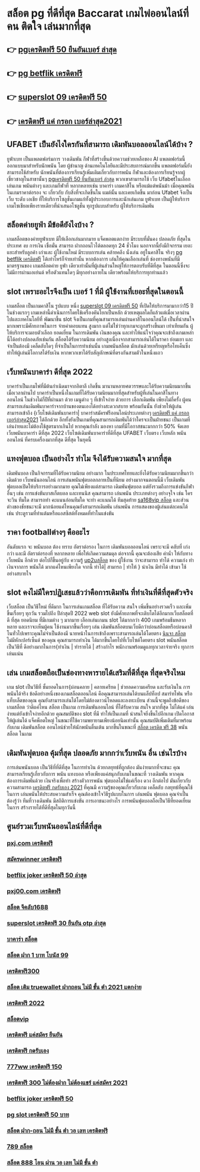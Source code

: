 # สล็อต pg ที่ดีที่สุด  Baccarat  เกมไพ่ออนไลน์ที่คน ติดใจ  เล่นมากที่สุด

## 👉 [pgเครดิตฟรี 50 ยืนยันเบอร์ ล่าสุด](https://ufa7777.ufax.win/)
## 👉 [pg betflik เครดิตฟรี](https://ufa7777.ufax.win/)
## 👉 [superslot 09 เครดิตฟรี 50](https://ufa7777.ufax.win/)
## 👉 [เครดิตฟรี แค่ กรอก เบอร์ล่าสุด2021](https://ufa7777.ufax.win/)

## UFABET เป็นยังไงใครกันที่สามารถ เดิมพันบอลออนไลน์ได้บ้าง ?

 ยูฟ่าเบท เป็นแพลตฟอร์มการ วางเดิมพัน กีฬาที่สร้างขึ้นด้วยความช่วยเหลือของ AI แพลตฟอร์มนี้ ออกแบบมาสำหรับนักพนัน โดย ผู้ชำนาญ ด้านเทคโนโลยีและมีประสบการณ์มากขึ้น แพลตฟอร์มนี้ยังสามารถใช้สำหรับ นักพนันที่ต้องการเรียนรู้เพิ่มเติมเกี่ยวกับการพนัน กีฬาและต้องการเรียนรู้จากผู้เชี่ยวชาญในสาขานั้นๆ [pgเครดิตฟรี 50 ยืนยันเบอร์ ล่าสุด](https://ufa7777.ufax.win/) พวกเขาสามารถใช้  เว็บ Ufabetในเลือกเล่นเกม พนันต่างๆ และเกมกีฬาที่ หลากหลายเช่น บาคาร่า เกมคาสิโน หรือแม้แต่พนันม้า เมื่อคุณพนัน ในเกมราคาต่อรอง จะ เกี่ยวกับ กับสิ่งที่จะเกิดขึ้นใน แมต์นั้น และเคยเกิดขึ้น มาก่อน Ufabet  จึงเป็นเว็บ ระดับ เอเชีย ที่ให้บริการโซลูชั่นเกมแก่ทั้งผู้ประกอบการและนักเล่นเกม  ยูฟ่าเบท เป็นผู้ให้บริการเกมโซเชียลเพียงรายเดียวที่นำเสนอโซลูชั่น ทุกรูปแบบสำหรับ ผู้ให้บริการเดิมพัน


## สล็อตค่ายยูฟ่า มีข้อดียังไงบ้าง ?
 เกมสล็อตของค่ายยูฟ่าเบท  มีให้เลือกเล่นมากมาย  แจ็คพอตแตกง่าย มีระบบที่มั่นคง ปลอดภัย  ที่สุดในประเทศ  งบ การเงิน  เชื่อมั่น สามารถ  ฝากถอนไวได้ตลอดทุก 24 ชั่วโมง นอกจากนี้ยังมีกิจกรรม  เยอะแยะสำหรับลูกค้า เก่าและ ผู้ใช้งานใหม่ มีระบบการเล่น  คล้ายคลึง  นั่งเล่น อยู่ในคาสิโน  จริงๆ [pg betflik เครดิตฟรี](https://ufa7777.ufax.win/) ได้เท่าไหร่ก็จ่ายเท่านั้น หากต้องการ เล่นให้คุณเลือกเล่นที่ ช่องทางพนันที่มีมาตรฐานของ เกมสล็อตค่าย ยูฟ่า เดียวเท่านั้นที่ผู้เล่นส่วนใหญ่ให้การตอบรับที่ดีที่สุด ในตอนนี้ซึ่งจะไม่มีการผ่านเอเย่นต์ หรือตัวแทนใดๆ มีทุกอย่างภายใน เดียวพร้อมให้บริการทุกท่านแล้ว

##  slot  เพราะอะไรจึงเป็น เบอร์ 1 ที่มี ผู้ใช้งานที่เยอะที่สุดในตอนนี้

เกมสล็อต เป็นเกมคาสิโน รูปแบบ หนึ่ง [superslot 09 เครดิตฟรี 50](https://ufa7777.ufax.win/) ที่เปิดให้บริการมามากว่า15 ปี ในช่วงแรกๆ เกมเหล่านี้ดำเนินการโดยใช้เครื่องคันโยกเป็นหลัก ด้วยเหตุผลใดก็แล้วแต่เมื่อเวลาผ่านไปและเทคโนโลยีที่ พัฒนาขึ้น  slot จึงเป็นเกมที่คุณสามารถเล่นผ่านคาสิโนออนไลน์ได้ เป็นที่น่าสนใจ มากเพราะมีศักยภาพในการ จ่ายค่าตอบแทน สูงมาก แต่ไม่ใช่ว่าทุกเกมจะถูกสร้างขึ้นมา เท่าเทียมกัน ผู้ให้บริการจะมอบตัวเลือก ยอดเยี่ยม ในการเดิมพัน เงินของคุณ และทำให้แน่ใจว่าคุณจะเข้าถึงเกมเหล่านี้ได้อย่างปลอดภัยเช่นกัน สล็อตได้รับความนิยม อย่างสูงเนื่องจากสามารถเล่นได้ในราคา ย่อมเยา และจำเป็นต้องมี เคล็ดลับใดๆ ที่จำเป็นในการทำเช่นนั้น เกมพนันสล็อต มักเล่นด้วยเหรียญหรือโทเค็นซึ่งทำให้ผู้เล่นมีโอกาสได้รับเงิน หากพวกเขาได้รับสัญลักษณ์ที่ตรงกันสามตัวในหนึ่งแถว


## เว็บพนันบาคาร่า ดีที่สุด 2022 

บาคาร่าเป็นเกมไพ่ที่มีต้นกำเนิดมาจากอิตาลี เกิดขึ้น  มานานหลายศตวรรษและได้รับความนิยมมากขึ้นเมื่อเวลาผ่านไป บาคาร่าเป็นหนึ่งในเกมที่ได้รับความนิยมมากที่สุดสำหรับผู้ที่เล่นในคาสิโนทางออนไลน์ ในช่วงไม่กี่ปีที่ผ่านมา ด้วย    เมนูต่าง ๆ  ที่เข้าใจง่าย ด้วยการ  เลือกเดิมพัน  เพียงไม่กี่ครั้ง ผู้คนสามารถเล่นเดิมพันบาคาร่าจากบ้านของตนเองได้อย่างสะดวกสบาย  พร้อมกันนั้น ยังช่วยให้ผู้เล่นสามารถเข้าถึง {เว็บไซต์เดิมพันบาคาร่า| บาคาร่าสมัครฟรีออนไลน์ประเภทต่างๆ [เครดิตฟรี แค่ กรอก เบอร์ล่าสุด2021](https://ufabetpgufa.ufax.win/) ได้อีกด้วย อีกทั้งยังเป็นเกมที่คุณสามารถเดิมพันได้ว่าใครจะเป็นฝ่ายชนะ เป็นเกมที่เล่นง่ายและไม่ต้องใช้สูตรมากเกินไป หากคุณกำลัง มองหา  เกมที่มีโอกาสชนะมากกว่า 50%  จัดเลยเว็บพนันบาคาร่า ดีที่สุด 2022  เว็บไซต์เดิมพันบาคาร่าที่ดีที่สุด UFABET เว็บตรง เว็บหลัก พนันออนไลน์ ที่ครบเครื่องมากที่สุด ดีที่สุด ในยุคนี้

##  แทงฟุตบอล เป็นอย่างไร ทำไม จึงได้รับความสนใจ มากที่สุด

 เดิมพันบอล  เป็นกิจกรรมที่ได้รับความนิยม  อย่างมาก ในประเทศไทยและยิ่งได้รับความนิยมมากขึ้นกว่าเดิมด้วย  เว็บพนันออนไลน์  การเล่นพนันฟุตบอลกลายเป็นที่นิยม อย่างมากจนตอนนี้มี  เว็บเดิมพันฟุตบอลเปิดให้บริการอย่างมากมาย คุณไม่เพียงแต่สามารถ เดิมพันฟุตบอล แต่ยังรวมถึงการแข่งขันกีฬาอื่นๆ  เช่น การแข่งขันบาสเก็ตบอล และเทนนิส คุณสามารถ เล่นพนัน ประเภทต่างๆ อย่างจุใจ เช่น ใครจะวิน ทีมใด สามารถทำ คะแนนก่อนทีมใด จะทำ คะแนนได้ ทีมสุดท้าย [sa168vip สล็อต](https://ufabetpgufa.ufax.win/) และส่วนต่างของชัยชนะจะมี มากน้อยแค่ไหนคุณยังสามารถเดิมพัน เล่นพนัน การแสดงของผู้เล่นแต่ละคนได้ เช่น ประตูรวมที่ทำแต้มหรือแอสซิสต์ทั้งหมดที่ทำในแข่งขัน

## ราคา  footballต่างๆ คืออะไร 

 อันดับแรก จะ พนันบอล ต้อง  ทราบ  อัตราต่อรอง ในการ เดิมพันบอลออนไลน์ เพราะจะมี คลับที่ เก่งกว่า และมี อัตราต่อรองที่ หลากหลาย เพื่อให้เกิดความสมดุล   ต่อจากนี้ คุณจะต้องเสีย ค่าน้ำ  ให้กับทาง  เว็บพนัน อีกด้วย ต่อไปก็ขึ้นอยู่กับ ความรู้ [up2uสล็อต](https://ufa7777.ufax.win/) ของ ผู้ใช้งาน ว่าจะสามารถ ทำได้ ความเก่ง ทำเงินจากการ  พนันได้ มากแค่ไหนเพียงใด  จากนี้ ทำได้| สามารถ | ทำให้ }  นำเงิน  มีทำได้  เข้ามา ใช้อย่างสบายใจ

##  slot  คงไม่มีใครปฏิเสธแล้วว่าคือการเดิมพัน ที่ทำเงินที่ดีที่สุดตัวจริง

เว็บสล็อต เป็นวิธีใหม่ ที่ดีมาก ในการเล่นเกมสล็อต ที่ได้รับความ สนใจ  เพิ่มขึ้นอย่างรวดเร็ว และเพิ่มขึ้นเรื่อยๆ ทุกวัน รวมไปถึง ปีล่าสุดปี 2022 web slot  ยังมีศักยภาพที่จะเติบโตได้อีกมากเว็บสล็อตที่ดี ที่สุด ยอดนิยม ที่มีเกมต่าง ๆ มากมาย เลือกเล่นเกมน slot ได้มากกว่า 400 เกมพร้อมธีมหลากหลาย และเราจะเห็นผู้คน ใช้งานมากขึ้นเรื่อยๆ เล่น เดิมพันสล็อตบนเว็บดีกว่าบ่อนสล็อตหรือบ่อนคาสิโนทั่วไปเพราะคุณไม่จำเป็นต้องมี นายหน้าในการเข้าถึงเพราะสามารถเล่นได้โดยตรง [นินจา สล็อต](https://ufabetpgufa.ufax.win/) ไม่มีหักเปอร์เซ็นต์ ของคุณ คุณสามารถทำเงิน ได้มากขึ้นโดยไปที่เว็บไซต์โดยตรง slot พนันสล็อต เป็นวิธีที่ ดีอย่างมากในการ{ทำเงิน | ทำรายได้ | สร้างกำไร พนักงานพร้อมดูแลทุกเวลาจ่ายจริง ทุกการเล่นแน่น

## เล่น เกมสล็อตถือเป็นช่องทางหารายได้เสริมที่ดีที่สุด ที่สุดจริงไหม

เกม slot เป็นวิธีที่ ชั้นยอดในการ{ผ่อนคลาย | คลายเครียด | ช่วยลดความเครียด และรับเงินใน การพนันได้จริง ข้อดีอย่างหนึ่งของเกมสล็อตออนไลน์ คือคุณสามารถเล่นได้บนแล็ปท็อป สมาร์ทโฟน หรือแท็บเล็ตของคุณ คุณยังสามารถเล่นได้โดยไม่ต้องดาวน์โหลดและลงทะเบียน ส่วนนี้จะพูดถึงข้อดีของเกมสล็อต ว่าดีแค่ไหน  สล็อต เป็นเกม  การเดิมพันออนไลน์ ที่ได้รับความ สนใจ มากที่สุด  ไม่ได้แค่ เล่นง่ายแต่ยังเข้าใจง่ายอีกด้วย คุณสมบัติของ slot ที่มี ทำให้เป็นเกมที่ น่าสนใจยิ่งขึ้นไปอีกเกม เปิดโอกาสให้ผู้เล่นได้ แจ็คพ็อตใหญ่ ในขณะที่ใช้ความพยายามเพียงน้อยนิดเท่านั้น คุณสมบัติเพิ่มเติมที่มาพร้อมกับเกม เดิมพันสล็อต  ออนไลน์ช่วยให้นักพนันตื่นเต้น มากขึ้นในขณะที่ [สล็อต เครดิต ฟรี 38](https://ufa7777.ufax.win/) พนันสล็อต ในเกม


##  เดิมพันฟุตบอล คุ้มที่สุด  ปลอดภัย มากกว่าเว็บพนัน อื่น เช่นไรบ้าง 

 การเล่นพนันบอล เป็นวิธีที่ที่ดีที่สุด ในการทำเงิน ด้วยกลยุทธ์ที่ถูกต้อง มันง่ายมากที่จะชนะ คุณสามารถเรียนรู้เกี่ยวกับการ พนัน  แทงบอล หรือเพียงแค่สนุกกับเกมในขณะที่ วางเดิมพัน หากคุณต้องการเดิมพันด้วย เงินจริงเพื่อทำ สร้างตัวการพนัน ฟุตบอลไม่ใช่แค่เรื่อง ดวง อีกต่อไป มันเกี่ยวกับความสามารถ [เครดิตฟรี กดรับเอง 2021](https://ufabetpgufa.ufax.win/) ที่คุณมี ความรู้ของคุณเกี่ยวกับเกม  เคล็ดลับ กลยุทธ์ที่คุณใช้ ในการ เล่นพนันให้ประสบความสำเร็จ คุณต้องเข้าใจวิธีรูปแบบในการ เล่นพนัน ฟุตบอล คุณจำเป็นต้องรู้ว่า ทีมที่วางเดิมพัน มีสถิติการแข่งขัน การเอาชนะอย่างไร การพนันฟุตบอลถือเป็นวิธีที่ยอดเยี่ยมในการ สร้างรายได้ที่ดีที่สุดในทุกวันนี้ 

## ศูนย์รวมเว็บพนันออนไลน์ที่ดีที่สุด

### [pxj.com เครดิตฟรี](https://atom.io/themes/สมัคร%20pg%20ufabet%20สล็อต1234%20pg%20008%20สล็อต%2020%20รับ%20100%20เว็บตรง100%)
### [สมัครwinner เครดิตฟรี](https://atom.io/themes/สมัคร%20pg%20ufabet%20สล็อต555เครดิตฟรี%20008%20สล็อต%2020%20รับ%20100%20เว็บตรง100%)
### [betflix joker เครดิตฟรี 50 ล่าสุด](https://atom.io/themes/สมัคร%20pg%20ufabet%20สล็อต%20รวม%20ค่าย%20เว็บตรง%20ไม่ผ่านเอเย่นต์%202021%20008%20สล็อต%2020%20รับ%20100%20เว็บตรง100%)
### [pxj00.com เครดิตฟรี](https://atom.io/themes/สมัคร%20pg%20ufabet%20เครดิตฟรี%2050%20กดรับเอง%20ยืนยันเบอร์%20008%20สล็อต%2020%20รับ%20100%20เว็บตรง100%)
### [สล็อต จีคลับ1688](https://atom.io/themes/สมัคร%20pg%20ufabet%20เครดิตฟรี%20กดรับเอง%20ยืนยันเบอร์%20ล่าสุด%20008%20สล็อต%2020%20รับ%20100%20เว็บตรง100%)
### [superslot เครดิตฟรี 30 ยืนยัน otp ล่าสุด](https://atom.io/themes/สมัคร%20pg%20ufabet%20เครดิตฟรี%2030%20ทำยอด%20300%20ถอน%20150%20008%20สล็อต%2020%20รับ%20100%20เว็บตรง100%)
### [บาคาร่า สล็อต](https://atom.io/themes/สมัคร%20pg%20ufabet%20pg%20betflix%20เครดิตฟรี%2050%20008%20สล็อต%2020%20รับ%20100%20เว็บตรง100%)
### [สล็อต ฝาก 1 บาท โบนัส 99](https://atom.io/themes/สมัคร%20pg%20ufabet%20สล็อต%20ยืนยันเบอร์โทร%20รับเครดิตฟรี%202021%20008%20สล็อต%2020%20รับ%20100%20เว็บตรง100%)
### [เครดิตฟรี300](https://atom.io/themes/สมัคร%20pg%20ufabet%20ส%20กาย%20สปอร์ต%20สล็อต%20008%20สล็อต%2020%20รับ%20100%20เว็บตรง100%)
### [สล็อต เติม truewallet ฝากถอน ไม่มี ขั้น ต่ํา 2021 แตกง่าย](https://atom.io/themes/สมัคร%20pg%20ufabet%20เกม%20สล็อต%20888%20ออนไลน์%20ได้%20เงิน%20จริง%20008%20สล็อต%2020%20รับ%20100%20เว็บตรง100%)
### [เครดิตฟรี 2022](https://atom.io/themes/สมัคร%20pg%20ufabet%2055สล็อต%20008%20สล็อต%2020%20รับ%20100%20เว็บตรง100%)
### [สล็อตvip](https://atom.io/themes/สมัคร%20pg%20ufabet%203kสล็อต%20008%20สล็อต%2020%20รับ%20100%20เว็บตรง100%)
### [เครดิตฟรี แค่สมัคร ยืนยัน](https://atom.io/themes/สมัคร%20pg%20ufabet%20เครดิตฟรี%20ไม่ต้องแชร์%20008%20สล็อต%2020%20รับ%20100%20เว็บตรง100%)
### [เครดิตฟรี กดรับเอง](https://atom.io/themes/สมัคร%20pg%20ufabet%20460bet%20เครดิตฟรี%20008%20สล็อต%2020%20รับ%20100%20เว็บตรง100%)
### [777ww เครดิตฟรี 150](https://atom.io/themes/สมัคร%20pg%20ufabet%20slot%20เครดิตฟรี%20008%20สล็อต%2020%20รับ%20100%20เว็บตรง100%)
### [เครดิตฟรี 300 ไม่ต้องฝาก ไม่ต้องแชร์ แค่สมัคร 2021](https://atom.io/themes/สมัคร%20pg%20ufabet%20เครดิตฟรี%2050%20ทำ%20ยอด%20600%20ถอนได้%20300%20ล่าสุด%20008%20สล็อต%2020%20รับ%20100%20เว็บตรง100%)
### [betflix joker เครดิตฟรี 50](https://atom.io/themes/สมัคร%20pg%20ufabet%20สล็อต%20ส้ม%20777%20008%20สล็อต%2020%20รับ%20100%20เว็บตรง100%)
### [pg slot เครดิตฟรี 50 บาท](https://atom.io/themes/สมัคร%20pg%20ufabet%20winner55%20ทางเข้า%20สล็อต%20008%20สล็อต%2020%20รับ%20100%20เว็บตรง100%)
### [สล็อต ฝาก-ถอน ไม่มี ขั้น ต่ํา วอ เลท เครดิตฟรี](https://atom.io/themes/สมัคร%20pg%20ufabet%20777ww%20casino%20เครดิตฟรี%20008%20สล็อต%2020%20รับ%20100%20เว็บตรง100%)
### [789 สล็อต](https://atom.io/themes/สมัคร%20pg%20ufabet%20สล็อต%20เครดิตฟรี%20ไม่ต้องฝากก่อน%20ไม่ต้องแชร์%20ยืนยันเบอร์โทรศัพท์ล่าสุด2021%20008%20สล็อต%2020%20รับ%20100%20เว็บตรง100%)
### [สล็อต 888 โอน ผ่าน วอ เลท ไม่มี ขั้น ต่ํา](https://atom.io/themes/สมัคร%20pg%20ufabet%20สล็อต%20jdb%20008%20สล็อต%2020%20รับ%20100%20เว็บตรง100%)